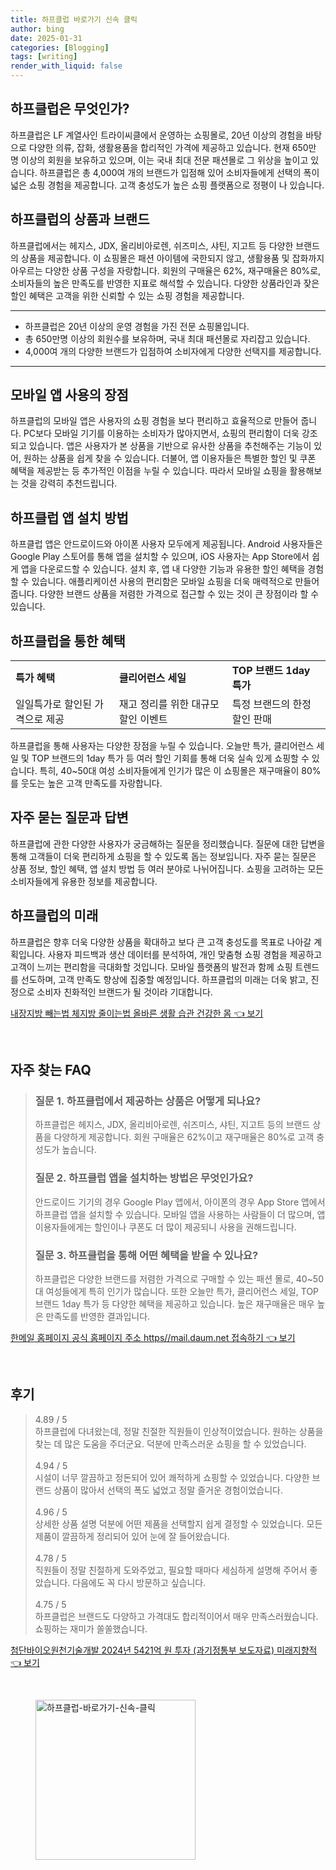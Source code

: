 ```yaml
---
title: 하프클럽 바로가기 신속 클릭
author: bing
date: 2025-01-31
categories: [Blogging]
tags: [writing]
render_with_liquid: false
---
```



<h2 id='하프클럽은 무엇인가'>하프클럽은 무엇인가?</h2>

<p>하프클럽은 LF 계열사인 트라이씨클에서 운영하는 쇼핑몰로, 20년 이상의 경험을 바탕으로 다양한 의류, 잡화, 생활용품을 합리적인 가격에 제공하고 있습니다. 현재 650만 명 이상의 회원을 보유하고 있으며, 이는 국내 최대 전문 패션몰로 그 위상을 높이고 있습니다. 하프클럽은 총 4,000여 개의 브랜드가 입점해 있어 소비자들에게 선택의 폭이 넓은 쇼핑 경험을 제공합니다. 고객 충성도가 높은 쇼핑 플랫폼으로 정평이 나 있습니다.</p>

<h2 id='하프클럽의 상품과 브랜드'>하프클럽의 상품과 브랜드</h2>

<p>하프클럽에서는 헤지스, JDX, 올리비아로렌, 쉬즈미스, 샤틴, 지고트 등 다양한 브랜드의 상품을 제공합니다. 이 쇼핑몰은 패션 아이템에 국한되지 않고, 생활용품 및 잡화까지 아우르는 다양한 상품 구성을 자랑합니다. 회원의 구매율은 62%, 재구매율은 80%로, 소비자들의 높은 만족도를 반영한 지표로 해석할 수 있습니다. 다양한 상품라인과 잦은 할인 혜택은 고객을 위한 신뢰할 수 있는 쇼핑 경험을 제공합니다.</p>

<hr />

<ul>
    <li>하프클럽은 20년 이상의 운영 경험을 가진 전문 쇼핑몰입니다.</li>
    <li>총 650만명 이상의 회원수를 보유하며, 국내 최대 패션몰로 자리잡고 있습니다.</li>
    <li>4,000여 개의 다양한 브랜드가 입점하여 소비자에게 다양한 선택지를 제공합니다.</li>
</ul>

<hr />

<h2 id='모바일 앱 사용의 장점'>모바일 앱 사용의 장점</h2>

<p>하프클럽의 모바일 앱은 사용자의 쇼핑 경험을 보다 편리하고 효율적으로 만들어 줍니다. PC보다 모바일 기기를 이용하는 소비자가 많아지면서, 쇼핑의 편리함이 더욱 강조되고 있습니다. 앱은 사용자가 본 상품을 기반으로 유사한 상품을 추천해주는 기능이 있어, 원하는 상품을 쉽게 찾을 수 있습니다. 더불어, 앱 이용자들은 특별한 할인 및 쿠폰 혜택을 제공받는 등 추가적인 이점을 누릴 수 있습니다. 따라서 모바일 쇼핑을 활용해보는 것을 강력히 추천드립니다.</p>

<h2 id='하프클럽 앱 설치 방법'>하프클럽 앱 설치 방법</h2>

<p>하프클럽 앱은 안드로이드와 아이폰 사용자 모두에게 제공됩니다. Android 사용자들은 Google Play 스토어를 통해 앱을 설치할 수 있으며, iOS 사용자는 App Store에서 쉽게 앱을 다운로드할 수 있습니다. 설치 후, 앱 내 다양한 기능과 유용한 할인 혜택을 경험할 수 있습니다. 애플리케이션 사용의 편리함은 모바일 쇼핑을 더욱 매력적으로 만들어 줍니다. 다양한 브랜드 상품을 저렴한 가격으로 접근할 수 있는 것이 큰 장점이라 할 수 있습니다.</p>

<h2 id='하프클럽을 통한 혜택'>하프클럽을 통한 혜택</h2>

<table>
    <tr>
        <td><b>특가 혜택</b></td>
        <td><b>클리어런스 세일</b></td>
        <td><b>TOP 브랜드 1day 특가</b></td>
    </tr>
    <tr>
        <td>일일특가로 할인된 가격으로 제공</td>
        <td>재고 정리를 위한 대규모 할인 이벤트</td>
        <td>특정 브랜드의 한정 할인 판매</td>
    </tr>
</table>

<p>하프클럽을 통해 사용자는 다양한 장점을 누릴 수 있습니다. 오늘만 특가, 클리어런스 세일 및 TOP 브랜드의 1day 특가 등 여러 할인 기회를 통해 더욱 실속 있게 쇼핑할 수 있습니다. 특히, 40~50대 여성 소비자들에게 인기가 많은 이 쇼핑몰은 재구매율이 80%를 웃도는 높은 고객 만족도를 자랑합니다.</p>

<h2 id='자주 묻는 질문과 답변'>자주 묻는 질문과 답변</h2>

<p>하프클럽에 관한 다양한 사용자가 궁금해하는 질문을 정리했습니다. 질문에 대한 답변을 통해 고객들이 더욱 편리하게 쇼핑을 할 수 있도록 돕는 정보입니다. 자주 묻는 질문은 상품 정보, 할인 혜택, 앱 설치 방법 등 여러 분야로 나뉘어집니다. 쇼핑을 고려하는 모든 소비자들에게 유용한 정보를 제공합니다.</p>

<h2 id='하프클럽의 미래'>하프클럽의 미래</h2>

<p>하프클럽은 향후 더욱 다양한 상품을 확대하고 보다 큰 고객 충성도를 목표로 나아갈 계획입니다. 사용자 피드백과 생산 데이터를 분석하여, 개인 맞춤형 쇼핑 경험을 제공하고 고객이 느끼는 편리함을 극대화할 것입니다. 모바일 플랫폼의 발전과 함께 쇼핑 트렌드를 선도하며, 고객 만족도 향상에 집중할 예정입니다. 하프클럽의 미래는 더욱 밝고, 진정으로 소비자 친화적인 브랜드가 될 것이라 기대합니다.</p>


<p><a class="click-button" title="내장지방 빼는법 체지방 줄이는법 올바른 생활 습관 건강한 몸" href="https://aptwhite.github.io/posts/%EB%82%B4%EC%9E%A5%EC%A7%80%EB%B0%A9-%EB%B9%BC%EB%8A%94%EB%B2%95-%EC%B2%B4%EC%A7%80%EB%B0%A9-%EC%A4%84%EC%9D%B4%EB%8A%94%EB%B2%95-%EC%98%AC%EB%B0%94%EB%A5%B8-%EC%83%9D%ED%99%9C-%EC%8A%B5%EA%B4%80-%EA%B1%B4%EA%B0%95%ED%95%9C-%EB%AA%B8/" rel="dofollow">내장지방 빼는법 체지방 줄이는법 올바른 생활 습관 건강한 몸 👈 보기</a></p><br>
<h2 id='자주_찾는_FAQ'>자주 찾는 FAQ</h2>
<div itemscope="" itemtype="https://schema.org/FAQPage"> 
<blockquote> 
<div itemscope="" itemprop="mainEntity" itemtype="https://schema.org/Question"> 
<h3 itemprop="name">질문 1. 하프클럽에서 제공하는 상품은 어떻게 되나요?</h3> 
<div itemscope="" itemprop="acceptedAnswer" itemtype="https://schema.org/Answer"> 
<span itemprop="text"> 
<p>하프클럽은 헤지스, JDX, 올리비아로렌, 쉬즈미스, 샤틴, 지고트 등의 브랜드 상품을 다양하게 제공합니다. 회원 구매율은 62%이고 재구매율은 80%로 고객 충성도가 높습니다.</p> 
</span> 
</div> 
</div> 
<div itemscope="" itemprop="mainEntity" itemtype="https://schema.org/Question"> 
<h3 itemprop="name">질문 2. 하프클럽 앱을 설치하는 방법은 무엇인가요?</h3> 
<div itemscope="" itemprop="acceptedAnswer" itemtype="https://schema.org/Answer"> 
<span itemprop="text"> 
<p>안드로이드 기기의 경우 Google Play 앱에서, 아이폰의 경우 App Store 앱에서 하프클럽 앱을 설치할 수 있습니다. 모바일 앱을 사용하는 사람들이 더 많으며, 앱 이용자들에게는 할인이나 쿠폰도 더 많이 제공되니 사용을 권해드립니다.</p> 
</span> 
</div> 
</div> 
<div itemscope="" itemprop="mainEntity" itemtype="https://schema.org/Question"> 
<h3 itemprop="name">질문 3. 하프클럽을 통해 어떤 혜택을 받을 수 있나요?</h3> 
<div itemscope="" itemprop="acceptedAnswer" itemtype="https://schema.org/Answer"> 
<span itemprop="text"> 
<p>하프클럽은 다양한 브랜드를 저렴한 가격으로 구매할 수 있는 패션 몰로, 40~50대 여성들에게 특히 인기가 많습니다. 또한 오늘만 특가, 클리어런스 세일, TOP 브랜드 1day 특가 등 다양한 혜택을 제공하고 있습니다. 높은 재구매율은 매우 높은 만족도를 반영한 결과입니다.</p> 
</span> 
</div> 
</div> 
</blockquote> 
</div>
<p><a class="click-button" title="한메일 홈페이지 공식 홈페이지 주소 https//mail.daum.net 접속하기" href="https://aptwhite.github.io/posts/%ED%95%9C%EB%A9%94%EC%9D%BC-%ED%99%88%ED%8E%98%EC%9D%B4%EC%A7%80-%EA%B3%B5%EC%8B%9D-%ED%99%88%ED%8E%98%EC%9D%B4%EC%A7%80-%EC%A3%BC%EC%86%8C-httpsmail.daum.net-%EC%A0%91%EC%86%8D%ED%95%98%EA%B8%B0/" rel="dofollow">한메일 홈페이지 공식 홈페이지 주소 https//mail.daum.net 접속하기 👈 보기</a></p><br>
<h2 id='후기'>후기</h2>
<div itemscope itemtype="https://schema.org/Product">
  <blockquote>
  <div itemprop="review" itemscope itemtype="https://schema.org/Review">
      <div itemprop="reviewRating" itemscope itemtype="https://schema.org/Rating"> <span itemprop="ratingValue">4.89</span> / <span itemprop="bestRating">5</span> </div>
      <span itemprop="reviewBody">하프클럽에 다녀왔는데, 정말 친절한 직원들이 인상적이었습니다. 원하는 상품을 찾는 데 많은 도움을 주더군요. 덕분에 만족스러운 쇼핑을 할 수 있었습니다.</span>
  </div>
  <br>
  <div itemprop="review" itemscope itemtype="https://schema.org/Review">
      <div itemprop="reviewRating" itemscope itemtype="https://schema.org/Rating"> <span itemprop="ratingValue">4.94</span> / <span itemprop="bestRating">5</span> </div>
      <span itemprop="reviewBody">시설이 너무 깔끔하고 정돈되어 있어 쾌적하게 쇼핑할 수 있었습니다. 다양한 브랜드 상품이 많아서 선택의 폭도 넓었고 정말 즐거운 경험이었습니다.</span>
  </div>
  <br>
  <div itemprop="review" itemscope itemtype="https://schema.org/Review">
      <div itemprop="reviewRating" itemscope itemtype="https://schema.org/Rating"> <span itemprop="ratingValue">4.96</span> / <span itemprop="bestRating">5</span> </div>
      <span itemprop="reviewBody">상세한 상품 설명 덕분에 어떤 제품을 선택할지 쉽게 결정할 수 있었습니다. 모든 제품이 깔끔하게 정리되어 있어 눈에 잘 들어왔습니다.</span>
  </div>
  <br>
  <div itemprop="review" itemscope itemtype="https://schema.org/Review">
      <div itemprop="reviewRating" itemscope itemtype="https://schema.org/Rating"> <span itemprop="ratingValue">4.78</span> / <span itemprop="bestRating">5</span> </div>
      <span itemprop="reviewBody">직원들이 정말 친절하게 도와주었고, 필요할 때마다 세심하게 설명해 주어서 좋았습니다. 다음에도 꼭 다시 방문하고 싶습니다.</span>
  </div>
  <br>
  <div itemprop="review" itemscope itemtype="https://schema.org/Review">
      <div itemprop="reviewRating" itemscope itemtype="https://schema.org/Rating"> <span itemprop="ratingValue">4.75</span> / <span itemprop="bestRating">5</span> </div>
      <span itemprop="reviewBody">하프클럽은 브랜드도 다양하고 가격대도 합리적이어서 매우 만족스러웠습니다. 쇼핑하는 재미가 쏠쏠했습니다.</span>
  </div>
  </blockquote>
</div>
<p><a class="click-button" title="첨단바이오원천기술개발 2024년 5421억 원 투자 (과기정통부 보도자료) 미래지향적" href="https://aptwhite.github.io/posts/%EC%B2%A8%EB%8B%A8%EB%B0%94%EC%9D%B4%EC%98%A4%EC%9B%90%EC%B2%9C%EA%B8%B0%EC%88%A0%EA%B0%9C%EB%B0%9C-2024%EB%85%84-5421%EC%96%B5-%EC%9B%90-%ED%88%AC%EC%9E%90-(%EA%B3%BC%EA%B8%B0%EC%A0%95%ED%86%B5%EB%B6%80-%EB%B3%B4%EB%8F%84%EC%9E%90%EB%A3%8C)-%EB%AF%B8%EB%9E%98%EC%A7%80%ED%96%A5%EC%A0%81/" rel="dofollow">첨단바이오원천기술개발 2024년 5421억 원 투자 (과기정통부 보도자료) 미래지향적 👈 보기</a></p><br>
<figure class="image"><img src="https://aptwhite.github.io/assets/img/thumbnail/하프클럽-바로가기-신속-클릭.webp" alt="하프클럽-바로가기-신속-클릭" width="256" height="256"></figure>